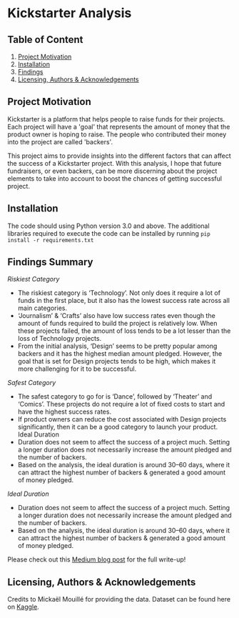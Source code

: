 # Kickstarter Analysis

## Table of Content
1. [Project Motivation](#project-motivation)
2. [Installation](#installation)
3. [Findings](#findings)
4. [Licensing, Authors & Acknowledgements](#licensing-authors--acknowledgements)

## Project Motivation
Kickstarter is a platform that helps people to raise funds for their projects. Each project will have a 'goal' that represents the amount of money that the product owner is hoping to raise. The people who contributed their money into the project are called 'backers'.

This project aims to provide insights into the different factors that can affect the success of a Kickstarter project. With this analysis, I hope that future fundraisers, or even backers, can be more discerning about the project elements to take into account to boost the chances of getting successful project.

## Installation
The code should using Python version 3.0 and above. The additional libraries required to execute the code can be installed by running `pip install -r requirements.txt`

## Findings Summary

_Riskiest Category_
- The riskiest category is ‘Technology’. Not only does it require a lot of funds in the first place, but it also has the lowest success rate across all main categories.
- ‘Journalism’ & ‘Crafts’ also have low success rates even though the amount of funds required to build the project is relatively low. When these projects failed, the amount of loss tends to be a lot lesser than the loss of Technology projects.
- From the initial analysis, ‘Design’ seems to be pretty popular among backers and it has the highest median amount pledged. However, the goal that is set for Design projects tends to be high, which makes it more challenging for it to be successful.

_Safest Category_
- The safest category to go for is ‘Dance’, followed by ‘Theater’ and ‘Comics’. These projects do not require a lot of fixed costs to start and have the highest success rates.
- If product owners can reduce the cost associated with Design projects significantly, then it can be a good category to launch your product.
Ideal Duration
- Duration does not seem to affect the success of a project much. Setting a longer duration does not necessarily increase the amount pledged and the number of backers.
- Based on the analysis, the ideal duration is around 30–60 days, where it can attract the highest number of backers & generated a good amount of money pledged.

_Ideal Duration_
- Duration does not seem to affect the success of a project much. Setting a longer duration does not necessarily increase the amount pledged and the number of backers.
- Based on the analysis, the ideal duration is around 30–60 days, where it can attract the highest number of backers & generated a good amount of money pledged.

Please check out this [Medium blog post](https://lsndjie.medium.com/kickstarter-analysis-understanding-successful-campaigns-297400ba5cda) for the full write-up!

## Licensing, Authors & Acknowledgements
Credits to Mickaël Mouillé for providing the data. Dataset can be found here on [Kaggle](https://www.kaggle.com/kemical/kickstarter-projects).
